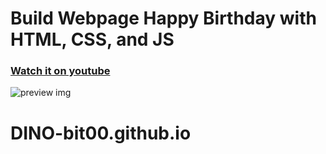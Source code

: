 # Build Webpage Happy Birthday with HTML, CSS, and JS
### [Watch it on youtube](https://www.youtube.com/watch?v=SnNeoBlJQ3U)
![preview img](https://user-images.githubusercontent.com/71541409/224200468-49a15829-c4b7-4e09-80e1-08ce48eca786.png)
# DINO-bit00.github.io
